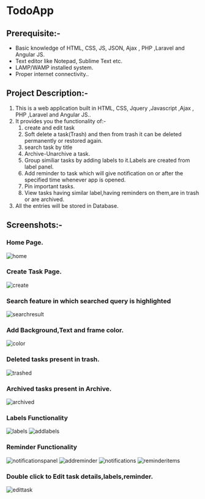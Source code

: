 # TodoApp 

## Prerequisite:-
* Basic knowledge of HTML, CSS, JS, JSON, Ajax , PHP ,Laravel and Angular JS.
* Text editor like Notepad, Sublime Text etc.
* LAMP/WAMP installed system.
* Proper internet connectivity..

## Project Description:-

1. This is a  web application built in HTML, CSS, Jquery ,Javascript ,Ajax , PHP ,Laravel and Angular JS.. 
2. It provides you the functionality of:-
    1. create and edit task
    2. Soft delete a task(Trash) and then from trash it can be deleted permanently or restored again.
    3. search task by title
    4. Archive-Unarchive a task.
    5. Group similiar tasks by adding labels to it.Labels are created from label panel.
    6. Add reminder to task which will give notification on or after the specified time whenever app is opened.
    7. Pin important tasks.
    8. View tasks having similar label,having reminders on them,are in trash or are archived.
3. All the entries will be stored in Database.


## Screenshots:-

### Home Page.
![home](https://github.com/kritsoni/Web-Apps/blob/master/todoApp/images/home.png)

### Create Task Page.
![create](https://github.com/kritsoni/Web-Apps/blob/master/todoApp/images/create.png)


### Search feature in which searched query is highlighted 
![searchresult](https://github.com/kritsoni/Web-Apps/blob/master/todoApp/images/searchresult.png)

### Add Background,Text and frame color.
![color](https://github.com/kritsoni/Web-Apps/blob/master/todoApp/images/color.png)

### Deleted tasks present in trash.
![trashed](https://github.com/kritsoni/Web-Apps/blob/master/todoApp/images/trashed.png)

### Archived tasks present in Archive.
![archived](https://github.com/kritsoni/Web-Apps/blob/master/todoApp/images/archived.png)

### Labels Functionality
![labels](https://github.com/kritsoni/Web-Apps/blob/master/todoApp/images/labels.png)
![addlabels](https://github.com/kritsoni/Web-Apps/blob/master/todoApp/images/addlabels.png)

### Reminder Functionality
![notificationspanel](https://github.com/kritsoni/Web-Apps/blob/master/todoApp/images/notificationspanel.png)
![addreminder](https://github.com/kritsoni/Web-Apps/blob/master/todoApp/images/addreminder.png)
![notifications](https://github.com/kritsoni/Web-Apps/blob/master/todoApp/images/addreminder.png)
![reminderitems](https://github.com/kritsoni/Web-Apps/blob/master/todoApp/images/reminderitems.png)

### Double click to Edit task details,labels,reminder.
![edittask](https://github.com/kritsoni/Web-Apps/blob/master/todoApp/images/edittask.png)


